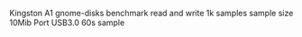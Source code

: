 Kingston A1
gnome-disks benchmark
read and write
1k samples
sample size 10Mib
Port USB3.0
60s sample
